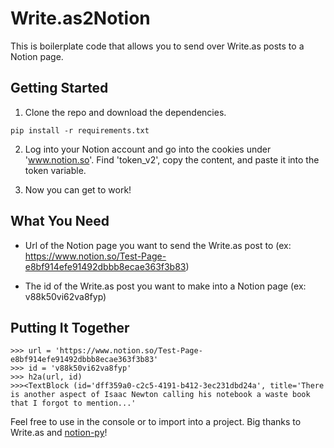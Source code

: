 # Write.as2Notion

This is boilerplate code that allows you to send over Write.as posts to a Notion page.

## Getting Started

1) Clone the repo and download the dependencies.

```
pip install -r requirements.txt
```

2) Log into your Notion account and go into the cookies under 'www.notion.so'. Find 'token_v2', copy the content, and paste it into the token variable.

3) Now you can get to work! 

## What You Need

- Url of the Notion page you want to send the Write.as post to (ex: https://www.notion.so/Test-Page-e8bf914efe91492dbbb8ecae363f3b83)

- The id of the Write.as post you want to make into a Notion page (ex: v88k50vi62va8fyp)

## Putting It Together

```
>>> url = 'https://www.notion.so/Test-Page-e8bf914efe91492dbbb8ecae363f3b83'
>>> id = 'v88k50vi62va8fyp'
>>> h2a(url, id)
>>><TextBlock (id='dff359a0-c2c5-4191-b412-3ec231dbd24a', title='There is another aspect of Isaac Newton calling his notebook a waste book that I forgot to mention...'
```

Feel free to use in the console or to import into a project. Big thanks to Write.as and [notion-py](https://github.com/jamalex/notion-py)!
